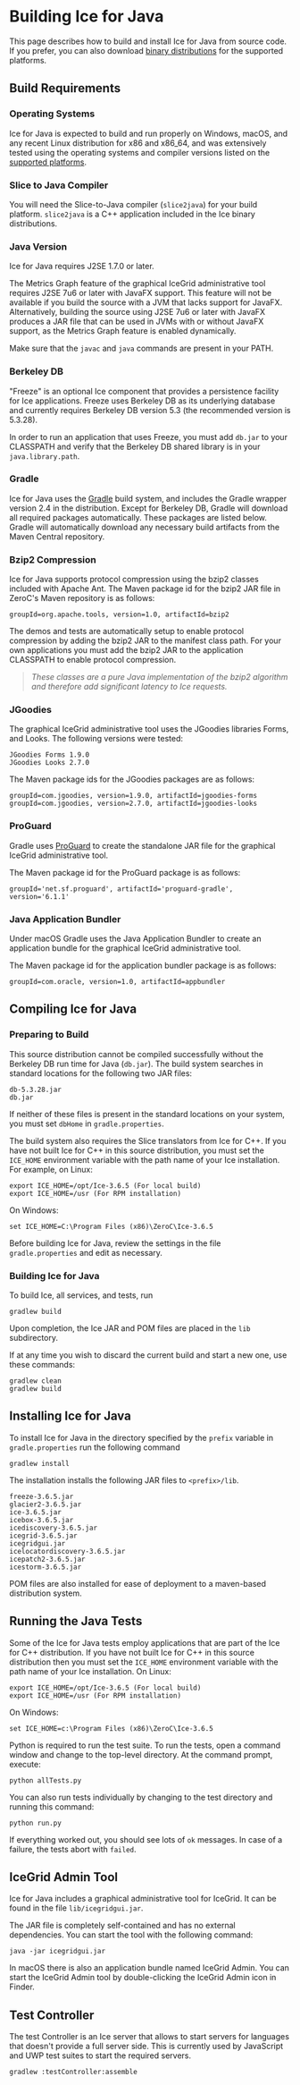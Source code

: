 # Building Ice for Java

This page describes how to build and install Ice for Java from source code. If
you prefer, you can also download [binary distributions][1] for the supported
platforms.

## Build Requirements

### Operating Systems

Ice for Java is expected to build and run properly on Windows, macOS, and any
recent Linux distribution for x86 and x86_64, and was extensively tested using
the operating systems and compiler versions listed on the [supported platforms][2].

### Slice to Java Compiler

You will need the Slice-to-Java compiler (`slice2java`) for your build platform.
`slice2java` is a C++ application included in the Ice binary distributions.

### Java Version

Ice for Java requires J2SE 1.7.0 or later.

The Metrics Graph feature of the graphical IceGrid administrative tool requires
J2SE 7u6 or later with JavaFX support. This feature will not be available if you
build the source with a JVM that lacks support for JavaFX. Alternatively,
building the source using J2SE 7u6 or later with JavaFX produces a JAR file that
can be used in JVMs with or without JavaFX support, as the Metrics Graph feature
is enabled dynamically.

Make sure that the `javac` and `java` commands are present in your PATH.

### Berkeley DB

"Freeze" is an optional Ice component that provides a persistence facility for
Ice applications. Freeze uses Berkeley DB as its underlying database and
currently requires Berkeley DB version 5.3 (the recommended version is 5.3.28).

In order to run an application that uses Freeze, you must add `db.jar` to your
CLASSPATH and verify that the Berkeley DB shared library is in your
`java.library.path`.

### Gradle

Ice for Java uses the [Gradle][3] build system, and includes the Gradle wrapper
version 2.4 in the distribution. Except for Berkeley DB, Gradle will
download all required packages automatically. These packages are listed below.
Gradle will automatically download any necessary build artifacts from the Maven
Central repository.

### Bzip2 Compression

Ice for Java supports protocol compression using the bzip2 classes included
with Apache Ant. The Maven package id for the bzip2 JAR file in ZeroC's Maven
repository is as follows:
```
groupId=org.apache.tools, version=1.0, artifactId=bzip2
```

The demos and tests are automatically setup to enable protocol compression by
adding the bzip2 JAR to the manifest class path. For your own applications you
must add the bzip2 JAR to the application CLASSPATH to enable protocol
compression.

> *These classes are a pure Java implementation of the bzip2 algorithm and
therefore add significant latency to Ice requests.*

### JGoodies

The graphical IceGrid administrative tool uses the JGoodies libraries Forms,
and Looks. The following versions were tested:

    JGoodies Forms 1.9.0
    JGoodies Looks 2.7.0

The Maven package ids for the JGoodies packages are as follows:

    groupId=com.jgoodies, version=1.9.0, artifactId=jgoodies-forms
    groupId=com.jgoodies, version=2.7.0, artifactId=jgoodies-looks

### ProGuard

Gradle uses [ProGuard][4] to create the standalone JAR file for the graphical
IceGrid administrative tool.

The Maven package id for the ProGuard package is as follows:

    groupId='net.sf.proguard', artifactId='proguard-gradle', version='6.1.1'

### Java Application Bundler

Under macOS Gradle uses the Java Application Bundler to create an application
bundle for the graphical IceGrid administrative tool.

The Maven package id for the application bundler package is as follows:

    groupId=com.oracle, version=1.0, artifactId=appbundler

## Compiling Ice for Java

### Preparing to Build

This source distribution cannot be compiled successfully without the Berkeley DB
run time for Java (`db.jar`). The build system searches in standard locations
for the following two JAR files:

    db-5.3.28.jar
    db.jar

If neither of these files is present in the standard locations on your system,
you must set `dbHome` in `gradle.properties`.

The build system also requires the Slice translators from Ice for C++. If you
have not built Ice for C++ in this source distribution, you must set the
`ICE_HOME` environment variable with the path name of your Ice installation.
For example, on Linux:
```
export ICE_HOME=/opt/Ice-3.6.5 (For local build)
export ICE_HOME=/usr (For RPM installation)
```

On Windows:
```
set ICE_HOME=C:\Program Files (x86)\ZeroC\Ice-3.6.5
```

Before building Ice for Java, review the settings in the file
`gradle.properties` and edit as necessary.

### Building Ice for Java

To build Ice, all services, and tests, run
```
gradlew build
```

Upon completion, the Ice JAR and POM files are placed in the `lib` subdirectory.

If at any time you wish to discard the current build and start a new one, use
these commands:
```
gradlew clean
gradlew build
```

## Installing Ice for Java

To install Ice for Java in the directory specified by the `prefix` variable in
`gradle.properties` run the following command
```
gradlew install
```

The installation installs the following JAR files to `<prefix>/lib`.

    freeze-3.6.5.jar
    glacier2-3.6.5.jar
    ice-3.6.5.jar
    icebox-3.6.5.jar
    icediscovery-3.6.5.jar
    icegrid-3.6.5.jar
    icegridgui.jar
    icelocatordiscovery-3.6.5.jar
    icepatch2-3.6.5.jar
    icestorm-3.6.5.jar

POM files are also installed for ease of deployment to a maven-based
distribution system.

## Running the Java Tests

Some of the Ice for Java tests employ applications that are part of the Ice for
C++ distribution. If you have not built Ice for C++ in this source distribution
then you must set the `ICE_HOME` environment variable with the path name of your
Ice installation. On Linux:
```
export ICE_HOME=/opt/Ice-3.6.5 (For local build)
export ICE_HOME=/usr (For RPM installation)
```

On Windows:
```
set ICE_HOME=c:\Program Files (x86)\ZeroC\Ice-3.6.5
```

Python is required to run the test suite. To run the tests, open a command
window and change to the top-level directory. At the command prompt, execute:
```
python allTests.py
```

You can also run tests individually by changing to the test directory and
running this command:
```
python run.py
```

If everything worked out, you should see lots of `ok` messages. In case of a
failure, the tests abort with `failed`.

## IceGrid Admin Tool

Ice for Java includes a graphical administrative tool for IceGrid. It can be
found in the file `lib/icegridgui.jar`.

The JAR file is completely self-contained and has no external dependencies.
You can start the tool with the following command:
```
java -jar icegridgui.jar
```

In macOS there is also an application bundle named IceGrid Admin. You can start
the IceGrid Admin tool by double-clicking the IceGrid Admin icon in Finder.

## Test Controller

The test Controller is an Ice server that allows to start servers for languages
that doesn't provide a full server side. This is currently used by JavaScript
and UWP test suites to start the required servers.
```
gradlew :testController:assemble
```

[1]: https://zeroc.com/downloads/ice
[2]: https://doc.zeroc.com/display/Ice36/Supported+Platforms+for+Ice+3.6.5
[3]: http://gradle.org
[4]: http://proguard.sourceforge.net
